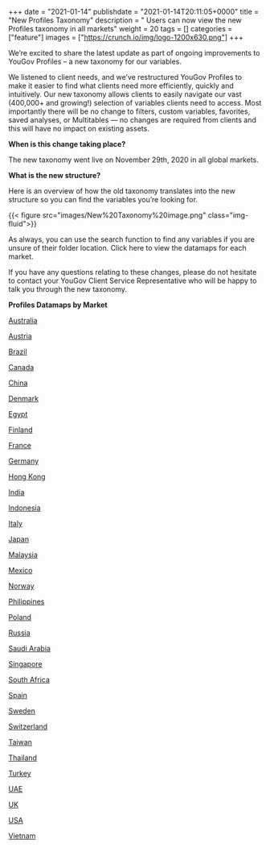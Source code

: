 +++
date = "2021-01-14"
publishdate = "2021-01-14T20:11:05+0000"
title = "New Profiles Taxonomy"
description = " Users can now view the new Profiles taxonomy in all markets"
weight = 20
tags = []
categories = ["feature"]
images = ["https://crunch.io/img/logo-1200x630.png"]
+++


We’re excited to share the latest update as part of ongoing improvements to YouGov Profiles – a new taxonomy for our variables. 

We listened to client needs, and we’ve restructured YouGov Profiles to make it easier to find what clients need more efficiently, quickly and intuitively. Our new taxonomy allows clients to easily navigate our vast (400,000+ and growing!) selection of variables clients need to access. Most importantly there will be no change to filters, custom variables, favorites, saved analyses, or Multitables — no changes are required from clients and this will have no impact on existing assets.


**When is this change taking place?** 

The new taxonomy went live on November 29th, 2020 in all global markets. 


**What is the new structure?**

Here is an overview of how the old taxonomy translates into the new structure so you can find the variables you’re looking for.

{{< figure src="images/New%20Taxonomy%20image.png" class="img-fluid">}}

As always, you can use the search function to find any variables if you are unsure of their folder location. Click here to view the datamaps for each market.

If you have any questions relating to these changes, please do not hesitate to contact your YouGov Client Service Representative who will be happy to talk you through the new taxonomy. 
 
**Profiles Datamaps by Market** 

[Australia](/images/Datamap%20-%20Australia.pdf)

[Austria](/images//Datamap%20-%20Austria.pdf)

[Brazil](/images//Datamap%20-%20Brazil.pdf)

[Canada](/images/Datamap%20-%20Canada.pdf)

[China](/images/Datamap%20-%20China.pdf)

[Denmark](/images/Datamap%20-%20Denmark.pdf)

[Egypt](/images/Datamap%20-%20Egypt.pdf)

[Finland](/images/Datamap%20-%20Finland.pdf)

[France](/images/Datamap%20-%20France.pdf)

[Germany](/images/Datamap%20-%20Germany.pdf)

[Hong Kong](/images/Datamap%20-%20HongKong.pdf)

[India](/images/Datamap%20-%20India.pdf)

[Indonesia](/images/Datamap%20-%20Indonesia.pdf)

[Italy](/images/Datamap%20-%20Italy.pdf)

[Japan](/images/Datamap%20-%20Japan.pdf)

[Malaysia](/images/Datamap%20-%20Malaysia.pdf)

[Mexico](/images/Datamap%20-%20Mexico.pdf)

[Norway](/images/Datamap%20-%20Norway.pdf)

[Philippines](/images/Datamap%20-%20Philippines.pdf)

[Poland](/images/Datamap%20-%20Poland.pdf)

[Russia](/images/Datamap%20-%20Russia.pdf)

[Saudi Arabia](/images/Datamap%20-%20Saudi%20Arabia.pdf)

[Singapore](/images/Datamap%20-%20Singapore.pdf)

[South Africa](/images/Datamap%20-%20South%20Africa.pdf)

[Spain](/images/Datamap%20-%20Spain.pdf)

[Sweden](/images/Datamap%20-%20Sweden.pdf)

[Switzerland](/images/Datamap%20-%20Switzerland.pdf)

[Taiwan](/images/Datamap%20-%20Taiwan.pdf)

[Thailand](/images/Datamap%20-%20Thailand.pdf)

[Turkey](/images/Datamap%20-%20Turkey.pdf)

[UAE](/images/Datamap%20-%20UAE.pdf)

[UK](/images/Datamap%20-%20UK.pdf)

[USA](/images/Datamap%20-%20USA.pdf)

[Vietnam](/images/Datamap%20-%20Vietnam.pdf)


